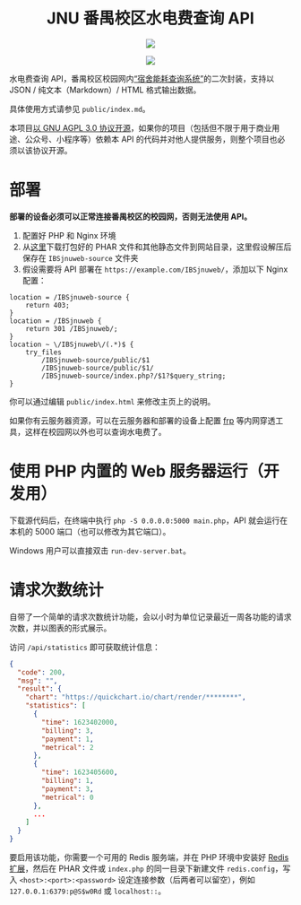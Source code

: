 <div align="center">

# JNU 番禺校区水电费查询 API

![](https://github.com/TransparentLC/IBSjnuweb/workflows/build-phar/badge.svg)

</div>

<div align="center">

![](https://ae01.alicdn.com/kf/H3668b8a13a0a4faf9bf81af63651779bJ.gif)

</div>

水电费查询 API，番禺校区校园网内[“宿舍能耗查询系统”](http://10.136.2.5/IBSjnuweb/)的二次封装，支持以 JSON / 纯文本（Markdown）/ HTML 格式输出数据。

具体使用方式请参见 `public/index.md`。

本项目[以 GNU AGPL 3.0 协议开源](https://github.com/TransparentLC/IBSjnuweb/blob/master/LICENSE)，如果你的项目（包括但不限于用于商业用途、公众号、小程序等）依赖本 API 的代码并对他人提供服务，则整个项目也必须以该协议开源。

# 部署

**部署的设备必须可以正常连接番禺校区的校园网，否则无法使用 API。**

1. 配置好 PHP 和 Nginx 环境
2. 从[这里](https://nightly.link/TransparentLC/IBSjnuweb/workflows/build-phar/master/IBSjnuweb)下载打包好的 PHAR 文件和其他静态文件到网站目录，这里假设解压后保存在 `IBSjnuweb-source` 文件夹
3. 假设需要将 API 部署在 `https://example.com/IBSjnuweb/`，添加以下 Nginx 配置：

```nginx
location = /IBSjnuweb-source {
    return 403;
}
location = /IBSjnuweb {
    return 301 /IBSjnuweb/;
}
location ~ \/IBSjnuweb\/(.*)$ {
    try_files
        /IBSjnuweb-source/public/$1
        /IBSjnuweb-source/public/$1/
        /IBSjnuweb-source/index.php?/$1?$query_string;
}
```

你可以通过编辑 `public/index.html` 来修改主页上的说明。

如果你有云服务器资源，可以在云服务器和部署的设备上配置 [frp](https://github.com/fatedier/frp) 等内网穿透工具，这样在校园网以外也可以查询水电费了。

# 使用 PHP 内置的 Web 服务器运行（开发用）

下载源代码后，在终端中执行 `php -S 0.0.0.0:5000 main.php`，API 就会运行在本机的 5000 端口（也可以修改为其它端口）。

Windows 用户可以直接双击 `run-dev-server.bat`。

# 请求次数统计

自带了一个简单的请求次数统计功能，会以小时为单位记录最近一周各功能的请求次数，并以图表的形式展示。

访问 `/api/statistics` 即可获取统计信息：

```json
{
  "code": 200,
  "msg": "",
  "result": {
    "chart": "https://quickchart.io/chart/render/********",
    "statistics": [
      {
        "time": 1623402000,
        "billing": 3,
        "payment": 1,
        "metrical": 2
      },
      {
        "time": 1623405600,
        "billing": 1,
        "payment": 3,
        "metrical": 0
      },
      ...
    ]
  }
}
```

要启用该功能，你需要一个可用的 Redis 服务端，并在 PHP 环境中安装好 [Redis 扩展](https://github.com/phpredis/phpredis)，然后在 PHAR 文件或 `index.php` 的同一目录下新建文件 `redis.config`，写入 `<host>:<port>:<password>` 设定连接参数（后两者可以留空），例如 `127.0.0.1:6379:p@S$w0Rd` 或 `localhost::`。